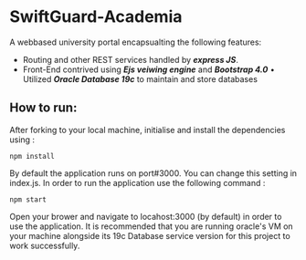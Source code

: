 # SwiftGuard-Academia
 A webbased university portal encapsualting the following features:
* Routing and other REST services handled by ***express JS***.
* Front-End contrived using ***Ejs veiwing engine*** and ***Bootstrap 4.0*** 
• Utilized ***Oracle Database 19c*** to maintain and store databases

## How to run:

After forking to your local machine, initialise and install the dependencies using :
```
npm install 

```
By default the application runs on port#3000. You can change this setting in index.js. In order to run the application use the following command :
```
npm start

```
Open your brower and navigate to locahost:3000 (by default) in order to use the application. It is recommended that you are running oracle's VM on your machine alongside its 19c Database service version for this project to work successfully.
